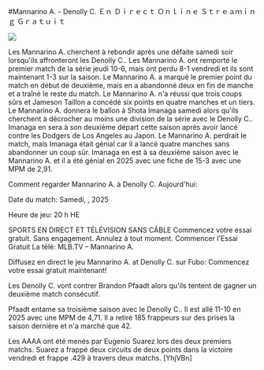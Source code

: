 #Mannarino A. - Denolly C. Ｅｎ Ｄｉｒｅｃｔ Ｏｎｌｉｎｅ Ｓｔｒｅａｍｉｎｇ Ｇｒａｔｕｉｔ  
  
  
[![](https://i.imgur.com/qSNzIqt.png)](https://movie.rssnews.media/jrjxclgRV.php)  
  
Les Mannarino A. cherchent à rebondir après une défaite samedi soir lorsqu'ils affronteront les Denolly C.. Les Mannarino A. ont remporté le premier match de la série jeudi 10-6, mais ont perdu 8-1 vendredi et ils sont maintenant 1-3 sur la saison. Le Mannarino A. a marqué le premier point du match en début de deuxième, mais en a abandonné deux en fin de manche et a traîné le reste du match. Le Mannarino A. n'a réussi que trois coups sûrs et Jameson Taillon a concédé six points en quatre manches et un tiers. Le Mannarino A. donnera le ballon à Shota Imanaga samedi alors qu'ils cherchent à décrocher au moins une division de la série avec le Denolly C.. Imanaga en sera à son deuxième départ cette saison après avoir lancé contre les Dodgers de Los Angeles au Japon. Le Mannarino A. perdrait le match, mais Imanaga était génial car il a lancé quatre manches sans abandonner un coup sûr. Imanaga en est à sa deuxième saison avec le Mannarino A. et il a été génial en 2025 avec une fiche de 15-3 avec une MPM de 2,91.

Comment regarder Mannarino A. à Denolly C. Aujourd'hui:

Date du match: Samedi, , 2025

Heure de jeu: 20 h HE

SPORTS EN DIRECT ET TÉLÉVISION SANS CÂBLE
Commencez votre essai gratuit. Sans engagement. Annulez à tout moment.
Commencer l'Essai Gratuit
La télé: MLB.TV – Mannarino A.

Diffusez en direct le jeu Mannarino A. at Denolly C. sur Fubo: Commencez votre essai gratuit maintenant!

Les Denolly C. vont contrer Brandon Pfaadt alors qu'ils tentent de gagner un deuxième match consécutif.

Pfaadt entame sa troisième saison avec le Denolly C.. Il est allé 11-10 en 2025 avec une MPM de 4,71. Il a retiré 185 frappeurs sur des prises la saison dernière et n'a marché que 42.

Les AAAA ont été menés par Eugenio Suarez lors des deux premiers matchs. Suarez a frappé deux circuits de deux points dans la victoire vendredi et frappe .429 à travers deux matchs. [YhjVBn]